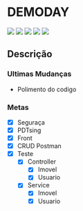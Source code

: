 # DEMODAY
![](https://mandacaru.dev/img/logo.png)
![](https://img.shields.io/badge/status-completo-success.svg)
![](https://img.shields.io/badge/SPRING-1f8f00?style=flat-square&logo=spring) ![](https://img.shields.io/badge/AWS-ffa600?style=flat-square&logo=amazonaws) ![](https://img.shields.io/badge/VUE-055235?style=flat-square&logo=vue.js)

## Descrição

### Ultimas Mudanças

- Polimento do codigo

### Metas
- [X] Seguraça
- [X] PDTsing
- [X] Front
- [X] CRUD Postman
- [X] Teste
	- [X] Controller
		- [X] Imovel
		- [X] Usuario
	- [X] Service
		- [X] Imovel
		- [X] Usuario
